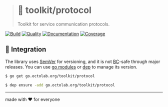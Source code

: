 > # 🧰 toolkit/protocol
>
> Toolkit for service communication protocols.

[![Build][icon_build]][page_build]
[![Quality][icon_quality]][page_quality]
[![Documentation][icon_docs]][page_docs]
[![Coverage][icon_coverage]][page_coverage]

## 🧩 Integration

The library uses [SemVer](https://semver.org) for versioning, and it is not
[BC](https://en.wikipedia.org/wiki/Backward_compatibility)-safe through major releases.
You can use [go modules](https://github.com/golang/go/wiki/Modules) or
[dep](https://golang.github.io/dep/) to manage its version.

```bash
$ go get go.octolab.org/toolkit/protocol

$ dep ensure -add go.octolab.org/toolkit/protocol
```

---

made with ❤️ for everyone

[icon_build]:      https://travis-ci.org/octolab/protocol.svg?branch=master
[icon_coverage]:   https://api.codeclimate.com/v1/badges/e9768ab3c265831350f2/test_coverage
[icon_docs]:       https://godoc.org/go.octolab.org/toolkit/protocol?status.svg
[icon_quality]:    https://goreportcard.com/badge/go.octolab.org/toolkit/protocol

[page_build]:      https://travis-ci.org/octolab/protocol
[page_coverage]:   https://codeclimate.com/github/octolab/protocol/test_coverage
[page_docs]:       https://godoc.org/go.octolab.org/toolkit/protocol
[page_quality]:    https://goreportcard.com/report/go.octolab.org/toolkit/protocol

[promo]:           https://github.com/octolab/protocol
